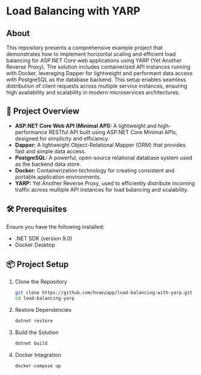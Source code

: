 # Load Balancing with YARP

## About

This repository presents a comprehensive example project that demonstrates how to implement horizontal scaling and efficient load balancing for ASP.NET Core web applications using YARP (Yet Another Reverse Proxy). The solution includes containerized API instances running with Docker, leveraging Dapper for lightweight and performant data access with PostgreSQL as the database backend. This setup enables seamless distribution of client requests across multiple service instances, ensuring high availability and scalability in modern microservices architectures.

## 🚀 Project Overview

- **ASP.NET Core Web API (Minimal API):** A lightweight and high-performance RESTful API built using ASP.NET Core Minimal APIs, designed for simplicity and efficiency.
- **Dapper:** A lightweight Object-Relational Mapper (ORM) that provides fast and simple data access.
- **PostgreSQL:** A powerful, open-source relational database system used as the backend data store.
- **Docker:** Containerization technology for creating consistent and portable application environments.
- **YARP:** Yet Another Reverse Proxy, used to efficiently distribute incoming traffic across multiple API instances for load balancing and scalability.

## 🛠️ Prerequisites

Ensure you have the following installed:

- .NET SDK (version 9.0)
- Docker Desktop

## 📦 Project Setup

1. Clone the Repository

   ```bash
   git clone https://github.com/hvaezapp/load-balancing-with-yarp.git
   cd load-balancing-yarp
   
2. Restore Dependencies

   ```bash
   dotnet restore
   
3. Build the Solution

   ```bash
   dotnet build
   
4. Docker Integration 

   ```bash
   docker-compose up
